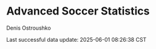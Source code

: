 # Advanced Soccer Statistics
Denis Ostroushko

<!-- gfm -->

Last successful data update: 2025-06-01 08:26:38 CST
